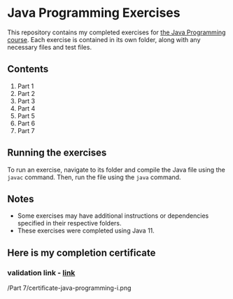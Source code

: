 # Java Programming Exercises

This repository contains my completed exercises for [the Java Programming course](https://java-programming.mooc.fi/). Each exercise is contained in its own folder, along with any necessary files and test files.

## Contents

1. Part 1
2. Part 2
3. Part 3
4. Part 4
5. Part 5
6. Part 6
7. Part 7

## Running the exercises

To run an exercise, navigate to its folder and compile the Java file using the `javac` command. Then, run the file using the `java` command.

## Notes

- Some exercises may have additional instructions or dependencies specified in their respective folders.
- These exercises were completed using Java 11.

## Here is my completion certificate
### validation link - [link](https://certificates.mooc.fi/validate/er00omkegyo)

/Part 7/certificate-java-programming-i.png
